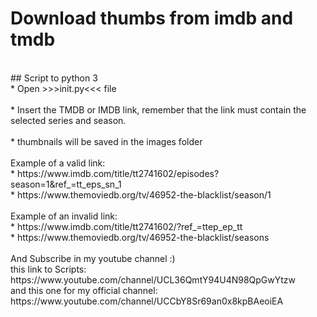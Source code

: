 # Download thumbs from imdb and tmdb
<br>
## Script to python 3
<br>
* Open >>>init.py<<< file
<br><br>
* Insert the TMDB or IMDB link, remember that the link must contain the selected series and season.
<br><br>
* thumbnails will be saved in the images folder
<br><br>
Example of a valid link:
<br>
* https://www.imdb.com/title/tt2741602/episodes?season=1&ref_=tt_eps_sn_1
<br>
* https://www.themoviedb.org/tv/46952-the-blacklist/season/1
<br><br>
Example of an invalid link:
<br>
* https://www.imdb.com/title/tt2741602/?ref_=ttep_ep_tt
<br>
* https://www.themoviedb.org/tv/46952-the-blacklist/seasons
<br><br>
And Subscribe in my youtube channel :)
<br>
this link to Scripts:
<br>
https://www.youtube.com/channel/UCL36QmtY94U4N98QpGwYtzw
<br>
and this one for my official channel:
<br>
https://www.youtube.com/channel/UCCbY8Sr69an0x8kpBAeoiEA
